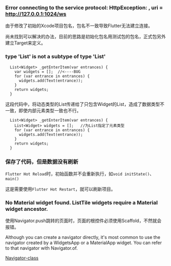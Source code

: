 ### Error connecting to the service protocol: HttpException: , uri = http://127.0.0.1:1024/ws

由于修改了初始的Xcode项目包名，包名不一致导致Flutter无法建立连接。

尚未找到可以解决的办法，目前的思路是初始化包名用测试包的包名，正式包另外建立Target来定义。


### type 'List<dynamic>' is not a subtype of type 'List<Widget>'
```
  List<Widget> _getEnterItem(var entrances) {
    var widgets = [];  //<----BUG
    for (var entrance in entrances) {
      widgets.add(Text(entrance));
    }
    return widgets;
  }
```
这段代码中，将动态类型的List传递给了只包含Widget的List，造成了数据类型不一致，即使内部元素类型一致也不行。

```
  List<Widget> _getEnterItem(var entrances) {
    List<Widget> widgets = [];   //为List指定了元素类型
    for (var entrance in entrances) {
      widgets.add(Text(entrance));
    }
    return widgets;
  }
```


### 保存了代码，但是数据没有刷新

`Flutter Hot Reload`时，初始函数并不会重新执行，如`void initState()`、
`main()`

这是需要使用`Flutter Hot Restart`，就可以刷新项目。


### No Material widget found. ListTile widgets require a Material widget ancestor.
使用Navigator.push跳转的页面时，页面的根控件必须使用Scaffold，不然就会报错。

Although you can create a navigator directly, it's most common to use the navigator created by a WidgetsApp or a MaterialApp widget. You can refer to that navigator with Navigator.of.

[Navigator-class](https://docs.flutter.io/flutter/widgets/Navigator-class.html)